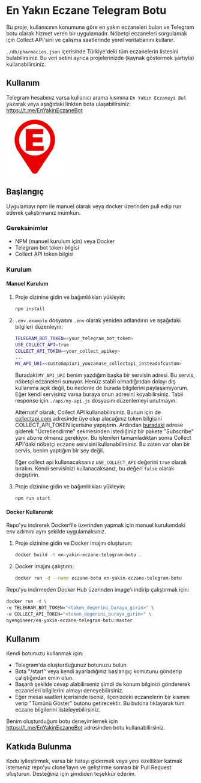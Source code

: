 # En Yakın Eczane Telegram Botu

Bu proje, kullanıcının konumuna göre en yakın eczaneleri bulan ve Telegram botu olarak hizmet veren bir uygulamadır. Nöbetçi eczaneleri sorgulamak için Collect API'sini ve çalışma saatlerinde yerel veritabanını kullanır.

`./db/pharmacies.json` içerisinde Türkiye'deki tüm eczanelerin listesini bulabilirsiniz. Bu veri setini ayrıca projelerinizde (kaynak göstermek şartıyla) kullanabilirsiniz.

## Kullanım

Telegram hesabınız varsa kullanıcı arama kısmına `En Yakın Eczaneyi Bul` yazarak veya aşağıdaki linkten bota ulaşabilirsiniz:
https://t.me/EnYakinEczaneBot

<a href="https://t.me/EnYakinEczaneBot"><img src="./img/bot-logo.jpg" width="150" /></a>

## Başlangıç

Uygulamayı npm ile manuel olarak veya docker üzerinden pull edip run ederek çalıştırmanız mümkün.

### Gereksinimler

- NPM (manuel kurulum için) veya Docker
- Telegram bot token bilgisi
- Collect API token bilgisi

### Kurulum

#### Manuel Kurulum

1. Proje dizinine gidin ve bağımlılıkları yükleyin:

   ```bash
   npm install
   ```

2. `.env.example` dosyasını `.env` olarak yeniden adlandırın ve aşağıdaki bilgileri düzenleyin:

   ```bash
   TELEGRAM_BOT_TOKEN=<your_telegram_bot_token>
   USE_COLLECT_API=true
   COLLECT_API_TOKEN=<your_collect_apikey>
   ...
   MY_API_URI=<customapiuri_youcanuse_collectapi_insteadofcustom>
   ```

   Buradaki `MY_API_URI` benim yazdığım başka bir servisin adresi. Bu servis, nöbetçi eczaneleri sunuyor. Henüz stabil olmadığından dolayı dış kullanıma açık değil, bu nedenle de burada bilgilerini paylaşamıyorum. Eğer kendi servisiniz varsa buraya onun adresini koyabilirsiniz. Tabii response için `./api/my-api.js` dosyasını düzenlemeyi unutmayın.

   Alternatif olarak, Collect API kullanabilirsiniz. Bunun için de <a href="https://collectapi.com/">collectapi.com</a> adresinde üye olup alacağınız token bilgisini COLLECT_API_TOKEN içerisine yapıştırın. Ardından <a href="https://collectapi.com/tr/api/health/nobetci-eczane-api">buradaki</a> adrese giderek "Ücretlendirme" sekmesinden istediğiniz bir pakete "Subscribe" yani abone olmanız gerekiyor. Bu işlemleri tamamladıktan sonra Collect API'daki nöbetçi eczane servisini kullanabilirsiniz. Bu zaten var olan bir servis, benim yaptığım bir şey değil.

   Eğer collect api kullanacaksanız `USE_COLLECT_API` değerini `true` olarak bırakın. Kendi servisinizi kullanacaksanız, bu değeri `false` olarak değiştirin.

3. Proje dizinine gidin ve bağımlılıkları yükleyin:

   ```bash
   npm run start
   ```

#### Docker Kullanarak

Repo'yu indirerek Dockerfile üzerinden yapmak için manuel kurulumdaki env adımını aynı şekilde uygulamalısınız.

1. Proje dizinine gidin ve Docker imajını oluşturun:

   ```bash
   docker build -t en-yakin-eczane-telegram-botu .
   ```

2. Docker imajını çalıştırın:

   ```bash
   docker run -d --name eczane-botu en-yakin-eczane-telegram-botu
   ```

Repo'yu indirmeden Docker Hub üzerinden image'ı indirip çalıştırmak için:

   ```bash
   docker run -d \
   -e TELEGRAM_BOT_TOKEN="<token_degerini_buraya_girin>" \
   -e COLLECT_API_TOKEN="<token_degerini_buraya_girin>" \
   byengineer/en-yakin-eczane-telegram-botu:master
   ```

## Kullanım

Kendi botunuzu kullanmak için:
- Telegram'da oluşturduğunuz botunuzu bulun.
- Bota "/start" veya kendi ayarladığınız başlangıç komutunu gönderip çalıştığından emin olun.
- Başarılı şekilde cevap alabilirseniz şimdi de konum bilginizi göndererek eczaneleri bilgilerini almayı deneyebilirsiniz.
- Eğer mesai saatleri içerisinde iseniz, ilçenizdeki eczanelerin bir kısmını verip "Tümünü Göster" butonu getirecektir. Bu butona tıklayarak tüm eczane bilgilerini listeleyebilirsiniz.

Benim oluşturduğum botu deneyimlemek için https://t.me/EnYakinEczaneBot adresinden botu kullanabilirsiniz.

## Katkıda Bulunma

Kodu iyileştirmek, varsa bir hatayı gidermek veya yeni özellikler katmak isterseniz repo'yu clone'layın ve geliştirme sonrası bir Pull Request oluşturun. Desteğiniz için şimdiden teşekkür ederim.


